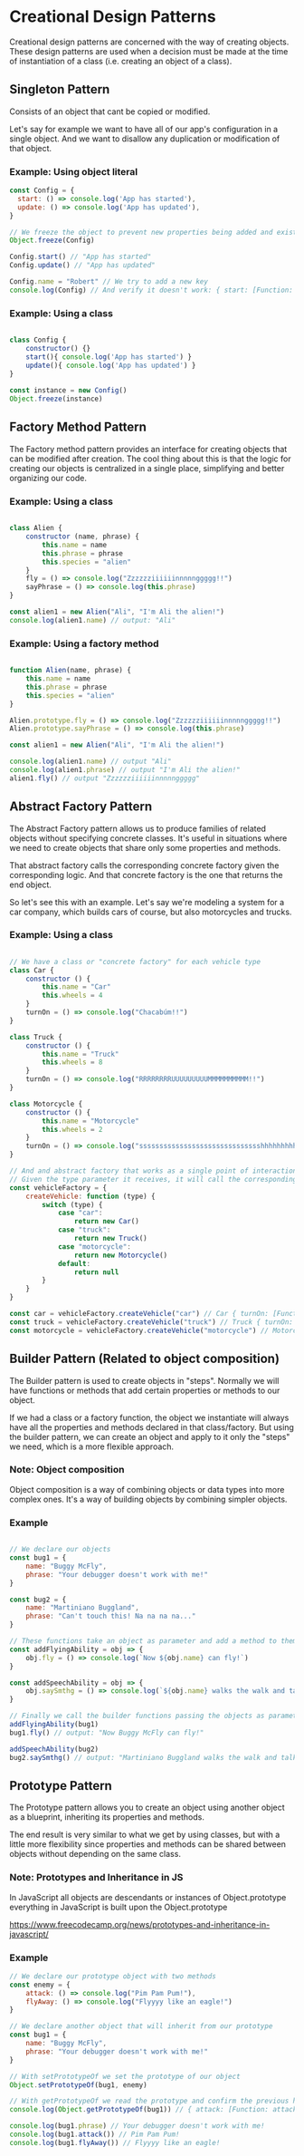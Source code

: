 # Creational Design Patterns

Creational design patterns are concerned with the way of creating objects. These design patterns are used when a decision must be made at the time of instantiation of a class (i.e. creating an object of a class).

## Singleton Pattern

Consists of an object that cant be copied or modified. 

Let's say for example we want to have all of our app's configuration in a single object. And we want to disallow any duplication or modification of that object.


### Example: Using object literal
~~~js
const Config = {
  start: () => console.log('App has started'),
  update: () => console.log('App has updated'),
}

// We freeze the object to prevent new properties being added and existing properties being modified or removed
Object.freeze(Config)

Config.start() // "App has started"
Config.update() // "App has updated"

Config.name = "Robert" // We try to add a new key
console.log(Config) // And verify it doesn't work: { start: [Function: start], update: [Function: update] }

~~~

### Example: Using a class

~~~js

class Config {
    constructor() {}
    start(){ console.log('App has started') }  
    update(){ console.log('App has updated') }
}
  
const instance = new Config()
Object.freeze(instance)

~~~

## Factory Method Pattern

The Factory method pattern provides an interface for creating objects that can be modified after creation. The cool thing about this is that the logic for creating our objects is centralized in a single place, simplifying and better organizing our code.

### Example: Using a class

~~~js

class Alien {
    constructor (name, phrase) {
        this.name = name
        this.phrase = phrase
        this.species = "alien"
    }
    fly = () => console.log("Zzzzzziiiiiinnnnnggggg!!")
    sayPhrase = () => console.log(this.phrase)
}

const alien1 = new Alien("Ali", "I'm Ali the alien!")
console.log(alien1.name) // output: "Ali"

~~~

### Example: Using a factory method

~~~js

function Alien(name, phrase) {
    this.name = name
    this.phrase = phrase
    this.species = "alien"
}

Alien.prototype.fly = () => console.log("Zzzzzziiiiiinnnnnggggg!!")
Alien.prototype.sayPhrase = () => console.log(this.phrase)

const alien1 = new Alien("Ali", "I'm Ali the alien!")

console.log(alien1.name) // output "Ali"
console.log(alien1.phrase) // output "I'm Ali the alien!"
alien1.fly() // output "Zzzzzziiiiiinnnnnggggg"

~~~

## Abstract Factory Pattern

The Abstract Factory pattern allows us to produce families of related objects without specifying concrete classes. It's useful in situations where we need to create objects that share only some properties and methods.

That abstract factory calls the corresponding concrete factory given the corresponding logic. And that concrete factory is the one that returns the end object.

So let's see this with an example. Let's say we're modeling a system for a car company, which builds cars of course, but also motorcycles and trucks.

### Example: Using a class

~~~js

// We have a class or "concrete factory" for each vehicle type
class Car {
    constructor () {
        this.name = "Car"
        this.wheels = 4
    }
    turnOn = () => console.log("Chacabúm!!")
}

class Truck {
    constructor () {
        this.name = "Truck"
        this.wheels = 8
    }
    turnOn = () => console.log("RRRRRRRRUUUUUUUUUMMMMMMMMMM!!")
}

class Motorcycle {
    constructor () {
        this.name = "Motorcycle"
        this.wheels = 2
    }
    turnOn = () => console.log("sssssssssssssssssssssssssssssshhhhhhhhhhham!!")
}

// And and abstract factory that works as a single point of interaction for our clients
// Given the type parameter it receives, it will call the corresponding concrete factory
const vehicleFactory = {
    createVehicle: function (type) {
        switch (type) {
            case "car":
                return new Car()
            case "truck":
                return new Truck()
            case "motorcycle":
                return new Motorcycle()
            default:
                return null
        }
    }
}

const car = vehicleFactory.createVehicle("car") // Car { turnOn: [Function: turnOn], name: 'Car', wheels: 4 }
const truck = vehicleFactory.createVehicle("truck") // Truck { turnOn: [Function: turnOn], name: 'Truck', wheels: 8 }
const motorcycle = vehicleFactory.createVehicle("motorcycle") // Motorcycle { turnOn: [Function: turnOn], name: 'Motorcycle', wheels: 2 }

~~~

## Builder Pattern (Related to object composition)

The Builder pattern is used to create objects in "steps". Normally we will have functions or methods that add certain properties or methods to our object.

If we had a class or a factory function, the object we instantiate will always have all the properties and methods declared in that class/factory. But using the builder pattern, we can create an object and apply to it only the "steps" we need, which is a more flexible approach.

### Note: Object composition
Object composition is a way of combining objects or data types into more complex ones. It's a way of building objects by combining simpler objects.

### Example

~~~js

// We declare our objects
const bug1 = {
    name: "Buggy McFly",
    phrase: "Your debugger doesn't work with me!"
}

const bug2 = {
    name: "Martiniano Buggland",
    phrase: "Can't touch this! Na na na na..."
}

// These functions take an object as parameter and add a method to them
const addFlyingAbility = obj => {
    obj.fly = () => console.log(`Now ${obj.name} can fly!`)
}

const addSpeechAbility = obj => {
    obj.saySmthg = () => console.log(`${obj.name} walks the walk and talks the talk!`)
}

// Finally we call the builder functions passing the objects as parameters
addFlyingAbility(bug1)
bug1.fly() // output: "Now Buggy McFly can fly!"

addSpeechAbility(bug2)
bug2.saySmthg() // output: "Martiniano Buggland walks the walk and talks the talk!"

~~~

## Prototype Pattern

The Prototype pattern allows you to create an object using another object as a blueprint, inheriting its properties and methods.

The end result is very similar to what we get by using classes, but with a little more flexibility since properties and methods can be shared between objects without depending on the same class.

### Note: Prototypes and Inheritance in JS

In JavaScript all objects are descendants or instances of Object.prototype
everything in JavaScript is built upon the Object.prototype

https://www.freecodecamp.org/news/prototypes-and-inheritance-in-javascript/

### Example

~~~js
// We declare our prototype object with two methods
const enemy = {
    attack: () => console.log("Pim Pam Pum!"),
    flyAway: () => console.log("Flyyyy like an eagle!")
}

// We declare another object that will inherit from our prototype
const bug1 = {
    name: "Buggy McFly",
    phrase: "Your debugger doesn't work with me!"
}

// With setPrototypeOf we set the prototype of our object
Object.setPrototypeOf(bug1, enemy)

// With getPrototypeOf we read the prototype and confirm the previous has worked
console.log(Object.getPrototypeOf(bug1)) // { attack: [Function: attack], flyAway: [Function: flyAway] }

console.log(bug1.phrase) // Your debugger doesn't work with me!
console.log(bug1.attack()) // Pim Pam Pum!
console.log(bug1.flyAway()) // Flyyyy like an eagle!
~~~